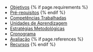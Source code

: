 <div id="page_summary">
<ul>
<li><a href="#objetivos">Objetivos</a>
{% if page.requirements %}
<li><a href="#pré-requisitos">Pré-requisitos</a>
{% endif %}
<li><a href="#competências-trabalhadal">Competências Trabalhadas</a>
<li><a href="#unidades-de-aprendizagem">Unidades de Aprendizagem</a>
<li><a href="#estratégias-metodológicas">Estratégias Metodológicas</a>
<li><a href="#cronograma">Cronograma</a>
<li><a href="#avaliacao">Avaliação</a>
{% if page.references %}
<li><a href="#material-complementar">Recursos</a>
{% endif %}
<ul>
</div>
